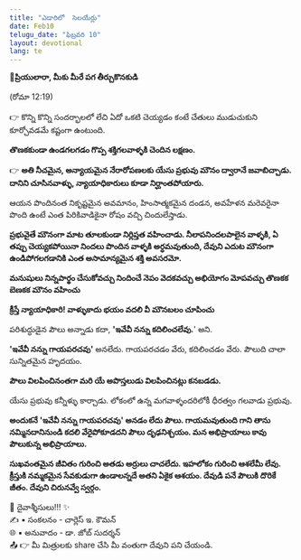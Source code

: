 ```yaml
---
title: "ఎడారిలో  సెలయేర్లు"
date: Feb10
telugu_date: "ఫిబ్రవరి 10"
layout: devotional
lang: te
---
```


**📖ప్రియులారా, మీకు మీరే పగ తీర్చుకొనకుడి**

 (రోమా 12:19)

👉 కొన్ని కొన్ని సందర్భాలలో లేచి ఏదో ఒకటి చెయ్యడం కంటే చేతులు ముడుచుకుని కూర్చోవడమే కష్టంగా ఉంటుంది. 

**తొణకకుండా ఉండగలగడం గొప్ప శక్తిగలవాళ్ళకి చెందిన లక్షణం.**

👉 **అతి నీచమైన, అన్యాయమైన నేరారోపణలకు యేసు ప్రభువు మౌనం ద్వారానే జవాబిచ్చాడు. దానిని చూసినవాళ్ళు, న్యాయాధికారులు కూడా నిర్ఘాంతపోయారు.**

 ఆయన పొందినంత నికృష్టమైన అవమానం, హింసాత్మకమైన దండన, అవహేళన మరెవరైనా పొంది ఉంటే ఎంత పిరికివాడికైనా రోషం వచ్చి చిందులేస్తాడు.

 **ప్రభువైతే మౌనంగా మాట తూలకుండా నిర్లిప్తత వహించాడు. నీలాపనిందలపాలైన వాళ్ళకి, ఏ తప్పు చెయ్యకపోయినా నిందలు పొందిన వాళ్ళకి అర్ధమవుతుంది, దేవుని ఎదుట మౌనంగా ఉండిపోగలగడానికి ఎంత అసామాన్యమైన శక్తి అవసరమో.**

**మనుషులు నిన్నపార్థం చేసుకోవచ్చు నిందించే నెపం వెదకవచ్చు అభియోగం మోపవచ్చు తొణకక బెణకక మౌనం వహించు**

**క్రీస్తే న్యాయాధికారి! వాళ్ళుకాదు భయం వదలి వీ మౌనబలం చూపించు** 

పరిశుద్ధుడైన పౌలు అన్నాడు కదా, **'ఇవేవీ నన్ను కదిలించలేవు.**' అని. 

**'ఇవేవీ నన్ను గాయపరచవు'** అనలేదు. గాయపరచడం వేరు, కదిలించడం వేరు. పౌలుది చాలా సున్నితమైన హృదయం. 

**పౌలు విలపించినంతగా మరి యే అపొస్తలుడు విలపించినట్లు కనబడడు.**

 యేసు ప్రభువు కన్నీళ్ళు కార్చాడు. లోకంలో ఉన్న మగవాళ్ళందరిలోకీ ధీరత్వం గలవాడు ప్రభువు. 

**అందుకనే 'ఇవేవీ నన్ను గాయపరచవు' అనడం లేదు పౌలు. గాయమవుతుంది గాని తాను నమ్మినదానినుండి కదలి వేరైపోకూడదని పౌలు దృఢనిశ్చయం. మన అభిప్రాయాలు కావు పౌలుకున్న అభిప్రాయాలు.**

 **సుఖవంతమైన జీవితం గురించి అతడు అర్రులు చాచలేదు. ఇహలోకం గురించి ఆశలేమీ లేవు. క్రీస్తుకి నమ్మకమైన సేవకుడుగా ఉండాలన్నదే అతని ఏకైక ఆశయం. దేవుడి పనే పౌలుకి దొరికే జీతం. దేవుని చిరునవ్వే స్వర్గం.**

<div class="blessing">🙏 <span class="bless-text">దైవాశ్శీసులు!!!</span> ✨</div>

<div class="credit">✍️ <span class="credit-text">▪ సంకలనం - చార్లెస్ ఇ. కౌమన్</span></div>
<div class="credit">🌐 <span class="credit-text">▪ అనువాదం - డా. జోబ్ సుదర్శన్</span></div>


<div class="share">📤 👉 <span class="share-text">మీ మిత్రులకు share చేసి మీ వంతుగా దేవుని పని చేయండి.</span></div>

